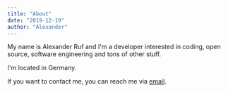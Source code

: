 ```yaml
---
title: "About"
date: "2019-12-19"
author: "Alexander"
---
```


My name is Alexander Ruf and I'm a developer interested in coding, open source, software engineering and tons of other stuff.

I'm located in Germany.

If you want to contact me, you can reach me via [email](mailto:alexander@alexruf.net).